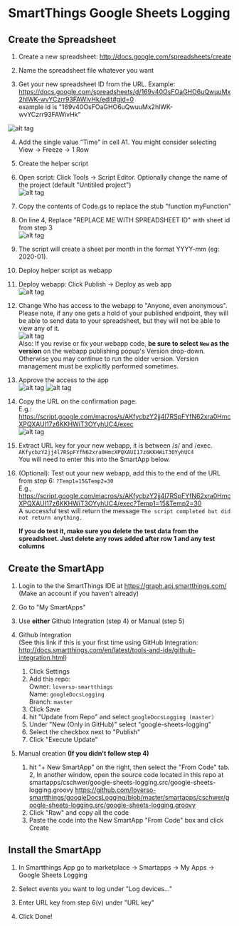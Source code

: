 # SmartThings Google Sheets Logging

## Create the Spreadsheet

1. Create a new spreadsheet: http://docs.google.com/spreadsheets/create

2. Name the spreadsheet file whatever you want

3. Get your new spreadsheet ID from the URL. Example:
 https://docs.google.com/spreadsheets/d/169v40OsFOaGHO6uQwuuMx2hlWK-wvYCzrr93FAWivHk/edit#gid=0  
	example id is "169v40OsFOaGHO6uQwuuMx2hlWK-wvYCzrr93FAWivHk"
	
 ![alt tag](img/stgsl4.png)

4. Add the single value "Time" in cell A1.  You might consider selecting View -> Freeze -> 1 Row 

5. Create the helper script
 1.  Open script: Click Tools -> Script Editor.  Optionally change the name of the project (default "Untitiled project")  
    ![alt tag](img/stgsl5.png)

 2. Copy the contents of Code.gs to replace the stub "function myFunction"
 3. On line 4, Replace "REPLACE ME WITH SPREADSHEET ID" with sheet id from step 3  
   ![alt tag](img/stgsl6.png)

 4. The script will create a sheet per month in the format YYYY-mm (eg: 2020-01).

6. Deploy helper script as webapp
 1. Deploy webapp: Click Publish -> Deploy as web app  
   ![alt tag](img/stgsl7.png)

 2. Change Who has access to the webapp to "Anyone, even anonymous".  Please note, if any one gets a hold of your published endpoint, they will be able to send data to your spreadsheet, but they will not be able to view any of it.  
   ![alt tag](img/stgsl8.png)  
   Also: If you revise or fix your webapp code, **be sure to select `New` as the version** on the webapp publishing popup's Version drop-down. Otherwise you may continue to run the older version. Version management must be explicitly performed sometimes.

 3. Approve the access to the app  
   ![alt tag](img/stgsl9.png)
   ![alt tag](img/stgsl9b.png)

 4. Copy the URL on the confirmation page.  
   E.g.: https://script.google.com/macros/s/AKfycbzY2jj4l7RSpFYfN62xra0HmcXPQXAUI17z6KKHWiT3OYyhUC4/exec  
   ![alt tag](img/stgsl10.png)

 5. Extract URL key for your new webapp, it is between /s/ and /exec.
   `AKfycbzY2jj4l7RSpFYfN62xra0HmcXPQXAUI17z6KKHWiT3OYyhUC4`  
   You will need to enter this into the SmartApp below.

7. (Optional): Test out your new webapp, add this to the end of the URL from step 6: `?Temp1=15&Temp2=30`  
   E.g., https://script.google.com/macros/s/AKfycbzY2jj4l7RSpFYfN62xra0HmcXPQXAUI17z6KKHWiT3OYyhUC4/exec?Temp1=15&Temp2=30  
   A successful test will return the message `The script completed but did not return anything.`

   **If you do test it, make sure you delete the test data from the spreadsheet.  Just delete any rows added after row 1 and any test columns**

## Create the SmartApp

1. Login to the the SmartThings IDE at https://graph.api.smartthings.com/  
   (Make an account if you haven't already)

2. Go to "My SmartApps"

3. Use **either** Github Integration (step 4) or Manual (step 5)

4. Github Integration  
   (See this link if this is your first time using GitHub Integration: http://docs.smartthings.com/en/latest/tools-and-ide/github-integration.html)
   1. Click Settings
   2. Add this repo:  
      Owner: `loverso-smartthings`  
      Name: `googleDocsLogging`  
      Branch: `master`
   3. Click Save
   4. hit "Update from Repo" and select `googleDocsLogging (master)`
   5. Under "New (Only in GitHub)" select "google-sheets-logging"
   6. Select the checkbox next to "Publish"
   7. Click "Execute Update"

5. Manual creation **(If you didn't follow step 4)**
   1. hit "+ New SmartApp" on the right, then select the "From Code" tab.
   2, In another window, open the source code located in this repo at smartapps/cschwer/google-sheets-logging.src/google-sheets-logging.groovy
      https://github.com/loverso-smartthings/googleDocsLogging/blob/master/smartapps/cschwer/google-sheets-logging.src/google-sheets-logging.groovy
   3. Click "Raw" and copy all the code
   4. Paste the code into the New SmartApp "From Code" box and click Create

## Install the SmartApp

1. In Smartthings App go to marketplace -> Smartapps -> My Apps -> Google Sheets Logging

2. Select events you want to log under "Log devices..."

3. Enter URL key from step 6(v) under "URL key"

4. Click Done!

